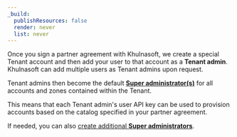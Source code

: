 ```yaml
---
_build:
  publishResources: false
  render: never
  list: never
---
```


Once you sign a partner agreement with Khulnasoft, we create a special Tenant account and then add your user to that account as a **Tenant admin**. Khulnasoft can add multiple users as Tenant admins upon request.

Tenant admins then become the default [**Super administrator(s)**](/fundamentals/setup/manage-members/roles/) for all accounts and zones contained within the Tenant.

This means that each Tenant admin's user API key can be used to provision accounts based on the catalog specified in your partner agreement.

If needed, you can also [create additional **Super administrators**](/fundamentals/setup/manage-members/manage/).